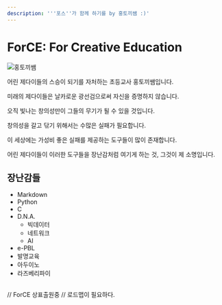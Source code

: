```yaml
---
description: '''포스''가 함께 하기를 by 홍토끼쌤 :)'
---
```


# ForCE: For Creative Education

![홍토끼쌤](https://ww.namu.la/s/0626d199b01d219baabc53349c61e4fdd500a39b63048be91c1b1c87ba743476ab241e51216e279951e9d866b62bfe6cbfaf27ab0904ca710839e0278806e775444b8b995ff815e863cd7230ec94fc49308eed7467378e5aa2559d12d2f8b52636520ef0ef491092d2ca3149a6f34d85, "홍토끼쌤")

어린 제다이들의 스승이 되기를 자처하는 초등교사 홍토끼쌤입니다. 

미래의 제다이들은 날카로운 광선검으로써 자신을 증명하지 않습니다.

오직 빛나는 창의성만이 그들의 무기가 될 수 있을 것입니다.

창의성을 갈고 닦기 위해서는 수많은 실패가 필요합니다.

이 세상에는 가성비 좋은 실패를 제공하는 도구들이 많이 존재합니다.

어린 제다이들이 이러한 도구들을 장난감처럼 여기게 하는 것, 그것이 제 소명입니다.

## 장난감들
* Markdown
* Python
* C
* D.N.A.
  * 빅데이터
  * 네트워크
  * AI
* e-PBL
* 발명교육
* 아두이노
* 라즈베리파이

## 
// ForCE 상표출원중
// 로드맵이 필요하다.

